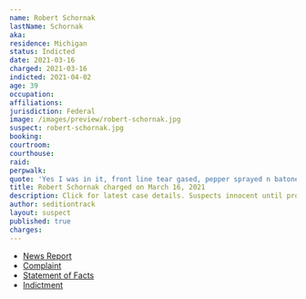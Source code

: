 ```yaml
---
name: Robert Schornak
lastName: Schornak
aka:
residence: Michigan
status: Indicted
date: 2021-03-16
charged: 2021-03-16
indicted: 2021-04-02
age: 39
occupation:
affiliations:
jurisdiction: Federal
image: /images/preview/robert-schornak.jpg
suspect: robert-schornak.jpg
booking:
courtroom:
courthouse:
raid:
perpwalk:
quote: 'Yes I was in it, front line tear gased, pepper sprayed n batoned [sic]'
title: Robert Schornak charged on March 16, 2021
description: Click for latest case details. Suspects innocent until proven guilty.
author: seditiontrack
layout: suspect
published: true
charges:
---
```


- [News Report](https://www.detroitnews.com/story/news/local/detroit-city/2021/03/18/us-capitol-riot-leads-charges-against-two-more-michigan-men/4746118001/)
- [Complaint](https://extremism.gwu.edu/sites/g/files/zaxdzs2191/f/Daniel%20Herendeen%20and%20Robert%20Schornak%20Statement%20of%20Facts.pdf)
- [Statement of Facts](https://www.justice.gov/usao-dc/case-multi-defendant/file/1379306/download)
- [Indictment](https://www.justice.gov/usao-dc/case-multi-defendant/file/1384356/download)
